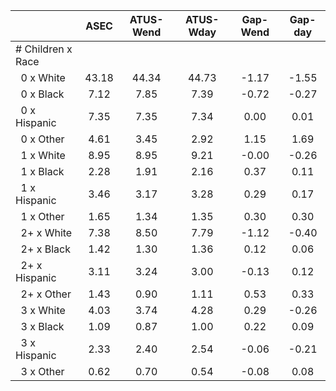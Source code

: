 
|                      |         ASEC |    ATUS-Wend |    ATUS-Wday |     Gap-Wend |      Gap-day |
| -------------------- | :----------: | :----------: | :----------: | :----------: | :----------: |
| # Children x Race    |              |              |              |              |              |
| &nbsp;&nbsp;0 x White |        43.18 |        44.34 |        44.73 |        -1.17 |        -1.55 |
| &nbsp;&nbsp;0 x Black |         7.12 |         7.85 |         7.39 |        -0.72 |        -0.27 |
| &nbsp;&nbsp;0 x Hispanic |         7.35 |         7.35 |         7.34 |         0.00 |         0.01 |
| &nbsp;&nbsp;0 x Other |         4.61 |         3.45 |         2.92 |         1.15 |         1.69 |
| &nbsp;&nbsp;1 x White |         8.95 |         8.95 |         9.21 |        -0.00 |        -0.26 |
| &nbsp;&nbsp;1 x Black |         2.28 |         1.91 |         2.16 |         0.37 |         0.11 |
| &nbsp;&nbsp;1 x Hispanic |         3.46 |         3.17 |         3.28 |         0.29 |         0.17 |
| &nbsp;&nbsp;1 x Other |         1.65 |         1.34 |         1.35 |         0.30 |         0.30 |
| &nbsp;&nbsp;2+ x White |         7.38 |         8.50 |         7.79 |        -1.12 |        -0.40 |
| &nbsp;&nbsp;2+ x Black |         1.42 |         1.30 |         1.36 |         0.12 |         0.06 |
| &nbsp;&nbsp;2+ x Hispanic |         3.11 |         3.24 |         3.00 |        -0.13 |         0.12 |
| &nbsp;&nbsp;2+ x Other |         1.43 |         0.90 |         1.11 |         0.53 |         0.33 |
| &nbsp;&nbsp;3 x White |         4.03 |         3.74 |         4.28 |         0.29 |        -0.26 |
| &nbsp;&nbsp;3 x Black |         1.09 |         0.87 |         1.00 |         0.22 |         0.09 |
| &nbsp;&nbsp;3 x Hispanic |         2.33 |         2.40 |         2.54 |        -0.06 |        -0.21 |
| &nbsp;&nbsp;3 x Other |         0.62 |         0.70 |         0.54 |        -0.08 |         0.08 |

